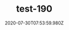 ---
title: test-190
date: 2020-07-30T07:53:59.980Z
banner_subcontent: asdfsf
category: Case studies
focus: Assessment of organisational approach
role: Senior manager
organisation_size: Micro (<10 employees)
industry: Manufacturing
content: Lorem ipsum dolor sit amet, consectetur adipiscing elit, sed do eiusmod tempor incididunt ut labore et dolore magna aliqua. Ut enim ad minim veniam, quis nostrud exercitation ullamco laboris nisi ut aliquip ex ea commodo consequat. Duis aute irure dolor in reprehenderit in voluptate velit esse cillum dolore eu fugiat nulla pariatur. Excepteur sint occaecat cupidatat non proident, sunt in culpa qui officia deserunt mollit anim id est laborum.
---